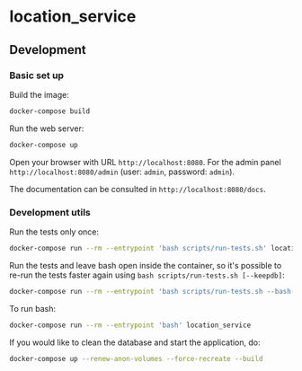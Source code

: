 # location_service

## Development

### Basic set up

Build the image:

```bash
docker-compose build
```

Run the web server:

```bash
docker-compose up
```

Open your browser with URL `http://localhost:8080`. For the admin panel
`http://localhost:8080/admin` (user: `admin`, password: `admin`).

The documentation can be consulted in `http://localhost:8080/docs`.

### Development utils

Run the tests only once:

```bash
docker-compose run --rm --entrypoint 'bash scripts/run-tests.sh' location_service
```

Run the tests and leave bash open inside the container, so it's possible to
re-run the tests faster again using `bash scripts/run-tests.sh [--keepdb]`:

```bash
docker-compose run --rm --entrypoint 'bash scripts/run-tests.sh --bash-on-finish' location_service
```

To run bash:

```bash
docker-compose run --rm --entrypoint 'bash' location_service
```

If you would like to clean the database and start the application, do:

```bash
docker-compose up --renew-anon-volumes --force-recreate --build
```
